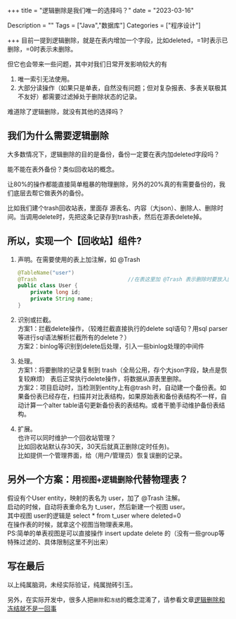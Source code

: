 +++
title = "逻辑删除是我们唯一的选择吗？"
date = "2023-03-16"

Description = ""
Tags = ["Java","数据库"]
Categories = ["程序设计"]

+++
目前一提到逻辑删除，就是在表内增加一个字段，比如deleted，=1时表示已删除，=0时表示未删除。

但它也会带来一些问题，其中对我们日常开发影响较大的有

1. 唯一索引无法使用。
2. 大部分读操作（如果只是单表，自然没有问题；但对复杂报表、多表关联极其不友好）都需要过滤掉处于删除状态的记录。

难道除了逻辑删除，就没有其他的选择吗？

## 我们为什么需要逻辑删除
大多数情况下，逻辑删除的目的是备份，备份一定要在表内加deleted字段吗？

能不能在表外备份？类似回收站的概念。

让80%的操作都能直接简单粗暴的物理删除，另外的20%真的有需要备份的，我们底层去帮它做表外的备份。

比如我们建个trash回收站表，里面存 源表名、内容（大json）、删除人、删除时间。当调用delete时，先把这条记录存到trash表，然后在源表delete掉。

## 所以，实现一个【回收站】组件?
1. 声明。在需要使用的表上加注解，如 @Trash

    ```java
    @TableName("user")
    @Trash                             //在表这里加 @Trash 表示删除时要放入回收站
    public class User {
        private long id;
        private String name;
    }
    ```
2. 识别或拦截。  
   方案1：拦截delete操作，（较难拦截直接执行的delete sql语句？用sql parser等进行sql语法解析拦截所有的delete？）  
   方案2：binlog等识别到delete后处理，引入一些binlog处理的中间件
3. 处理。  
   方案1：将要删除的记录复制到 trash（全局公用，存个大json字段，缺点是恢复较麻烦） 表后正常执行delete操作，将数据从源表里删除。  
   方案2：项目启动时，当检测到entity上有@trash 时，自动建一个备份表。如果备份表已经存在，扫描并对比表结构，如果原始表和备份表结构不一样，自动计算一个alter table语句更新备份表的表结构。或者干脆手动维护备份表结构。
4. 扩展。  
   也许可以同时维护一个回收站管理？  
   比如回收站默认存30天，30天后就真正删除(定时任务)。  
   比如提供一个管理界面，给（用户/管理员）恢复误删的记录。

## 另外一个方案：用`视图+逻辑删除`代替物理表？

假设有个User entity，映射的表名为 user，加了 @Trash 注解。  
启动的时候，自动将表重命名为 t_user，然后新建一个视图 user。  
其中视图 user的逻辑是 select * from t_user where deleted=0  
在操作表的时候，就拿这个视图当物理表来用。  
PS:简单的单表视图是可以直接操作 insert update delete 的（没有一些group等特殊过滤的、具体限制这里不列出来）

## 写在最后
以上纯属脑洞，未经实际验证，纯属抛砖引玉。  

另外，在实际开发中，很多人把`删除`和`冻结`的概念混淆了，请参看文章[逻辑删除和冻结就不是一回事](逻辑删除和冻结就不是一回事.md)